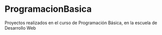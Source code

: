 # ProgramacionBasica
Proyectos realizados en el curso de Programación Básica, en la escuela de Desarrollo Web
